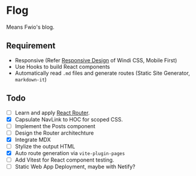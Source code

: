 # Flog

Means Fwio's blog.

## Requirement

+ Responsive (Refer [Responsive Design](https://windicss.org/features/responsive-design.html) of Windi CSS, Mobile First)
+ Use Hooks to build React components
+ Automatically read `.md` files and generate routes (Static Site Generator, `markdown-it`)

## Todo

+ [ ] Learn and apply [React Router](https://reactrouter.com/docs/en/v6/getting-started/concepts).
+ [X] Capsulate NavLink to HOC for scoped CSS.
+ [ ] Implement the Posts component
+ [ ] Design the Router architechture
+ [X] Integrate MDX
+ [ ] Stylize the output HTML
+ [X] Auto route generation via `vite-plugin-pages`
+ [ ] Add Vitest for React component testing.
+ [ ] Static Web App Deployment, maybe with Netify?
